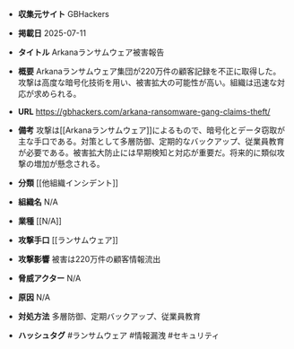 - **収集元サイト**
GBHackers

- **掲載日**
2025-07-11

- **タイトル**
Arkanaランサムウェア被害報告

- **概要**
Arkanaランサムウェア集団が220万件の顧客記録を不正に取得した。攻撃は高度な暗号化技術を用い、被害拡大の可能性が高い。組織は迅速な対応が求められる。

- **URL**
https://gbhackers.com/arkana-ransomware-gang-claims-theft/

- **備考**
攻撃は[[Arkanaランサムウェア]]によるもので、暗号化とデータ窃取が主な手口である。対策として多層防御、定期的なバックアップ、従業員教育が必要である。被害拡大防止には早期検知と対応が重要だ。将来的に類似攻撃の増加が懸念される。

- **分類**
[[他組織インシデント]]

- **組織名**
N/A

- **業種**
[[N/A]]

- **攻撃手口**
[[ランサムウェア]]

- **攻撃影響**
被害は220万件の顧客情報流出

- **脅威アクター**
N/A

- **原因**
N/A

- **対処方法**
多層防御、定期バックアップ、従業員教育

- **ハッシュタグ**
#ランサムウェア #情報漏洩 #セキュリティ
